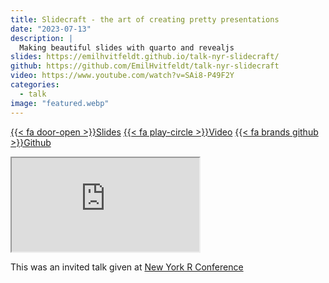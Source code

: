 ```yaml
---
title: Slidecraft - the art of creating pretty presentations
date: "2023-07-13"
description: |
  Making beautiful slides with quarto and revealjs
slides: https://emilhvitfeldt.github.io/talk-nyr-slidecraft/
github: https://github.com/EmilHvitfeldt/talk-nyr-slidecraft
video: https://www.youtube.com/watch?v=SAi8-P49F2Y
categories:
  - talk
image: "featured.webp"
---
```






<a href="https://emilhvitfeldt.github.io/talk-nyr-slidecraft/" class="listing-slides btn-links">{{< fa door-open >}}Slides<a>
<a href="https://www.youtube.com/watch?v=SAi8-P49F2Y" class="listing-video btn-links">{{< fa play-circle >}}Video<a>
<a href="https://github.com/EmilHvitfeldt/talk-nyr-slidecraft" class="listing-github btn-links">{{< fa brands github >}}Github<a>
      
<iframe class="slide-deck" src="https://emilhvitfeldt.github.io/talk-nyr-slidecraft/"></iframe>
        

This was an invited talk given at [New York R Conference](https://rstats.ai/nyr.html)
